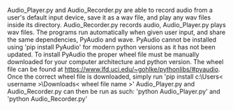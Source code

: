 Audio_Player.py and Audio_Recorder.py are able to record audio from a user's default input device, 
save it as a wav file, and play any wav files inside its directory. 
Audio_Recorder.py records audio, Audio_Player.py plays wav files.
The programs run automatically when given user input, and share the same dependencies, PyAudio and wave.
PyAudio cannot be installed using 'pip install PyAudio' for modern python versions as it has not been updated.
To install PyAudio the proper wheel file must be manually downloaded for your computer architecture and python version.
The wheel file can be found at https://www.lfd.uci.edu/~gohlke/pythonlibs/#pyaudio.
Once the correct wheel file is downloaded, simply run 'pip install c:\Users\< username >\Downloads\< wheel file name >'
Audio_Player.py and Audio_Recorder.py can then be run as such: 'python Audio_Player.py' and 'python Audio_Recorder.py'
